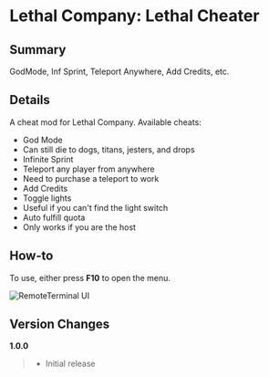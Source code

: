 # Lethal Company: Lethal Cheater

## Summary

GodMode, Inf Sprint, Teleport Anywhere, Add Credits, etc.

## Details

A cheat mod for Lethal Company.
Available cheats:
- God Mode
 - Can still die to dogs, titans, jesters, and drops
- Infinite Sprint
- Teleport any player from anywhere
 - Need to purchase a teleport to work
- Add Credits
- Toggle lights
 - Useful if you can't find the light switch
- Auto fulfill quota
 - Only works if you are the host

## How-to

To use, either press **F10** to open the menu.

![RemoteTerminal UI](https://i.imgur.com/Lf8RPih.png "RemoteTerminal UI")

## Version Changes
**1.0.0**
> - Initial release
